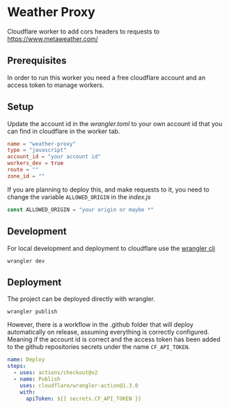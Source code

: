 # Weather Proxy

Cloudflare worker to add cors headers to requests to <https://www.metaweather.com/>

## Prerequisites

In order to run this worker you need a free cloudflare account and an access token to manage workers.

## Setup

Update the account id in the *wrangler.toml* to your own account id that you can find in cloudflare in the worker tab.

```toml
name = "weather-proxy"
type = "javascript"
account_id = "your account id"
workers_dev = true
route = ""
zone_id = ""
```

If you are planning to deploy this, and make requests to it, you need to change the variable `ALLOWED_ORIGIN` in the *index.js*

```javascript
const ALLOWED_ORIGIN = "your origin or maybe *"
```

## Development

For local development and deployment to cloudflare use the [wrangler cli](https://developers.cloudflare.com/workers/cli-wrangler)

```console
wrangler dev
```

## Deployment

The project can be deployed directly with wrangler.

```console
wrangler publish
```

However, there is a workflow in the .github folder that will deploy automatically on release, assuming everything is correctly configured. Meaning if the account id is correct and the access token has been added to the github repositories secrets under the name `CF_API_TOKEN`.

```yml
name: Deploy
steps:
  - uses: actions/checkout@v2
  - name: Publish
    uses: cloudflare/wrangler-action@1.3.0
    with:
      apiToken: ${{ secrets.CF_API_TOKEN }}
```
